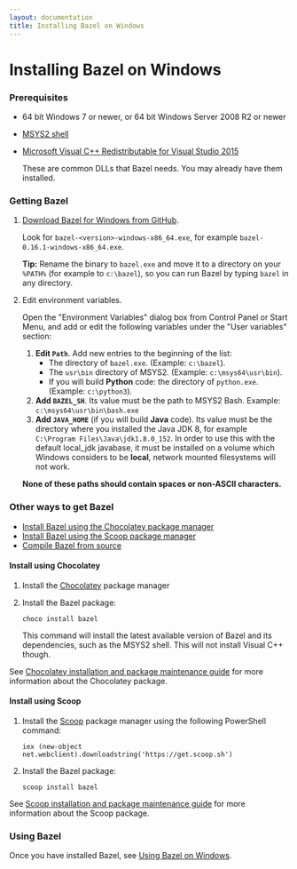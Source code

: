```yaml
---
layout: documentation
title: Installing Bazel on Windows
---
```


# <a name="windows"></a>Installing Bazel on Windows

### Prerequisites

*   64 bit Windows 7 or newer, or 64 bit Windows Server 2008 R2 or newer

*   [MSYS2 shell](https://msys2.github.io/)

*   [Microsoft Visual C++ Redistributable for Visual Studio 2015](https://www.microsoft.com/en-us/download/details.aspx?id=48145)

    These are common DLLs that Bazel needs. You may already have them installed.

### Getting Bazel

1.  [Download Bazel for Windows from GitHub](https://github.com/bazelbuild/bazel/releases).

    Look for `bazel-<version>-windows-x86_64.exe`, for example
    `bazel-0.16.1-windows-x86_64.exe`.

    **Tip:** Rename the binary to `bazel.exe` and move it to a directory on your
    `%PATH%` (for example to `c:\bazel`), so you can run Bazel by typing `bazel`
    in any directory.

1.  Edit environment variables.

    Open the "Environment Variables" dialog box from Control Panel or Start
    Menu, and add or edit the following variables under the "User variables"
    section:
    1.  **Edit `Path`**. Add new entries to the beginning of the list:
        *   The directory of `bazel.exe`. (Example: `c:\bazel`).
        *   The `usr\bin` directory of MSYS2. (Example: `c:\msys64\usr\bin`).
        *   If you will build **Python** code: the directory of `python.exe`.
            (Example: `c:\python3`).
    1.  **Add `BAZEL_SH`**. Its value must be the path to MSYS2 Bash.
        Example: `c:\msys64\usr\bin\bash.exe`
    1.  **Add `JAVA_HOME`** (if you will build **Java** code). Its value must be
        the directory where you installed the Java JDK 8, for example
        `C:\Program Files\Java\jdk1.8.0_152`. In order to use this with the
        default local_jdk javabase, it must be installed on a volume which
        Windows considers to be **local**, network mounted filesystems will not
        work.

    **None of these paths should contain spaces or non-ASCII characters.**


### Other ways to get Bazel

*   [Install Bazel using the Chocolatey package manager](#install-using-chocolatey)
*   [Install Bazel using the Scoop package manager](#install-using-scoop)
*   [Compile Bazel from source](install-compile-source.html)

#### Install using Chocolatey

1.  Install the [Chocolatey](https://chocolatey.org) package manager

2.  Install the Bazel package:

        choco install bazel

    This command will install the latest available version of Bazel and
    its dependencies, such as the MSYS2 shell. This will not install Visual C++
    though.

See [Chocolatey installation and package maintenance
guide](https://bazel.build/windows-chocolatey-maintenance.html) for more
information about the Chocolatey package.

#### Install using Scoop

1.  Install the [Scoop](https://scoop.sh/) package manager using the following PowerShell command:

        iex (new-object net.webclient).downloadstring('https://get.scoop.sh')

2.  Install the Bazel package:

        scoop install bazel

See [Scoop installation and package maintenance
guide](https://bazel.build/windows-scoop-maintenance.html) for more
information about the Scoop package.

### Using Bazel

Once you have installed Bazel, see [Using Bazel on Windows](windows.html).
